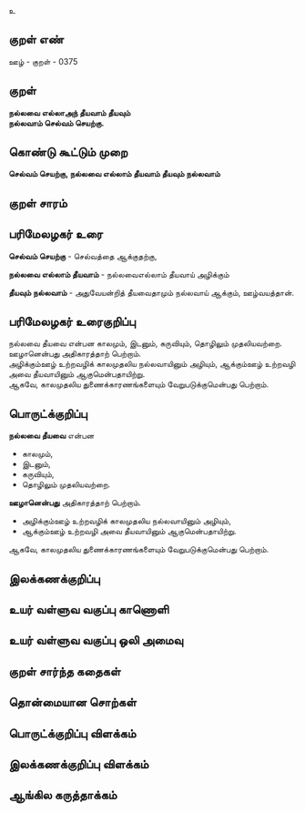 உ

## குறள் எண் 

ஊழ் - குறள் - 0375  

## குறள் 

**நல்லவை எல்லாஅந் தீயவாம் தீயவும்  
நல்லவாம் செல்வம் செயற்கு.**

## கொண்டு கூட்டும் முறை

**செல்வம் செயற்கு, நல்லவை எல்லாம் தீயவாம் தீயவும் நல்லவாம்**

## குறள் சாரம் 


## பரிமேலழகர் உரை

**செல்வம் செயற்கு** - செல்வத்தை ஆக்குதற்கு,  

**நல்லவை எல்லாம் தீயவாம்** - நல்லவைஎல்லாம் தீயவாய் அழிக்கும்  

**தீயவும் நல்லவாம்** - அதுவேயன்றித் தீயவைதாமும் நல்லவாய் ஆக்கும், ஊழ்வயத்தான்.

## பரிமேலழகர் உரைகுறிப்பு     

நல்லவை தீயவை என்பன காலமும், இடனும், கருவியும், தொழிலும் முதலியவற்றை.  
ஊழானென்பது அதிகாரத்தாற் பெற்றாம்.  
அழிக்கும்ஊழ் உற்றவழிக் காலமுதலிய நல்லவாயினும் அழியும், ஆக்கும்ஊழ் உற்றவழி அவை தீயவாயினும் ஆகுமென்பதாயிற்று.   
ஆகவே, காலமுதலிய துணைக்காரணங்களையும் வேறுபடுக்குமென்பது பெற்றாம்.    

## பொருட்க்குறிப்பு   

**நல்லவை தீயவை** என்பன  
* காலமும்,  
* இடனும்,  
* கருவியும்,  
* தொழிலும் முதலியவற்றை.    

**ஊழானென்பது** அதிகாரத்தாற் பெற்றாம்.    

* அழிக்கும்ஊழ் உற்றவழிக் காலமுதலிய நல்லவாயினும் அழியும்,  
* ஆக்கும்ஊழ் உற்றவழி அவை தீயவாயினும் ஆகுமென்பதாயிற்று.   

ஆகவே, காலமுதலிய துணைக்காரணங்களையும் வேறுபடுக்குமென்பது பெற்றாம்.  

## இலக்கணக்குறிப்பு  


## உயர் வள்ளுவ வகுப்பு காணொளி


## உயர் வள்ளுவ வகுப்பு ஒலி அமைவு 

 
## குறள் சார்ந்த கதைகள் 


## தொன்மையான சொற்கள்


## பொருட்க்குறிப்பு விளக்கம்


## இலக்கணக்குறிப்பு விளக்கம்


## ஆங்கில கருத்தாக்கம் 


